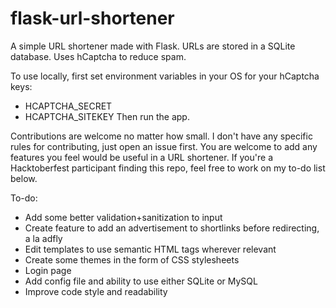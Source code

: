 # flask-url-shortener
A simple URL shortener made with Flask. URLs are stored in a SQLite database. Uses hCaptcha to reduce spam.

To use locally, first set environment variables in your OS for your hCaptcha keys:
-   HCAPTCHA_SECRET
-   HCAPTCHA_SITEKEY
Then run the app.

Contributions are welcome no matter how small. I don't have any specific rules for contributing, just open an issue first. You are welcome to add any features you feel would be useful in a URL shortener. If you're a Hacktoberfest participant finding this repo, feel free to work on my to-do list below.

To-do:
- Add some better validation+sanitization to input
- Create feature to add an advertisement to shortlinks before redirecting, a la adfly
- Edit templates to use semantic HTML tags wherever relevant
- Create some themes in the form of CSS stylesheets
- Login page
- Add config file and ability to use either SQLite or MySQL
- Improve code style and readability
